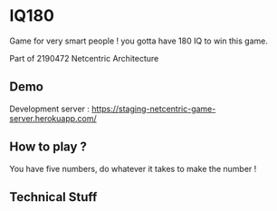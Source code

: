 # IQ180

Game for very smart people ! you gotta have 180 IQ to win this game.

Part of 2190472 Netcentric Architecture

## Demo

Development server : https://staging-netcentric-game-server.herokuapp.com/

## How to play ?

You have five numbers, do whatever it takes to make the number !

## Technical Stuff
